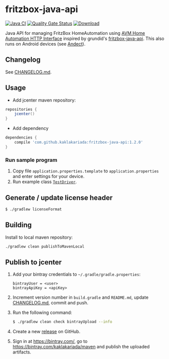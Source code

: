 # fritzbox-java-api

[![Java CI](https://github.com/kaklakariada/fritzbox-java-api/workflows/Java%20CI/badge.svg)](https://github.com/kaklakariada/fritzbox-java-api/actions?query=workflow%3A%22Java+CI%22)
[![Quality Gate Status](https://sonarcloud.io/api/project_badges/measure?project=com.github.kaklakariada%3Afritzbox-java-api&metric=alert_status)](https://sonarcloud.io/dashboard?id=com.github.kaklakariada%3Afritzbox-java-api)
[![Download](https://api.bintray.com/packages/kaklakariada/maven/fritzbox-java-api/images/download.svg)](https://bintray.com/kaklakariada/maven/fritzbox-java-api/_latestVersion)

Java API for managing FritzBox HomeAutomation using [AVM Home Automation HTTP Interface](https://avm.de/fileadmin/user_upload/Global/Service/Schnittstellen/AHA-HTTP-Interface.pdf) inspired by grundid's [fritzbox-java-api](https://github.com/grundid/fritzbox-java-api). This also runs on Android devices (see [Andect](https://github.com/kaklakariada/Andect)).

## Changelog

See [CHANGELOG.md](CHANGELOG.md).

## Usage

* Add jcenter maven repository:
```groovy
repositories {
    jcenter()
}
```
* Add dependency
```groovy
dependencies {
    compile 'com.github.kaklakariada:fritzbox-java-api:1.2.0'
}
```

### Run sample program

1. Copy file `application.properties.template` to `application.properties` and enter settings for your device.
2. Run example class [`TestDriver`](https://github.com/kaklakariada/fritzbox-java-api/blob/master/src/main/java/com/github/kaklakariada/fritzbox/TestDriver.java).


## Generate / update license header

```bash
$ ./gradlew licenseFormat
```

## Building
Install to local maven repository:
```bash
./gradlew clean publishToMavenLocal
```

## Publish to jcenter

1. Add your bintray credentials to `~/.gradle/gradle.properties`:

    ```properties
    bintrayUser = <user>
    bintrayApiKey = <apiKey>
    ```

2. Increment version number in `build.gradle` and `README.md`, update [CHANGELOG.md](CHANGELOG.md), commit and push.
3. Run the following command:

    ```bash
    $ ./gradlew clean check bintrayUpload --info
    ```

4. Create a new [release](https://github.com/kaklakariada/fritzbox-java-api/releases) on GitHub.
5. Sign in at https://bintray.com/, go to https://bintray.com/kaklakariada/maven and publish the uploaded artifacts.
